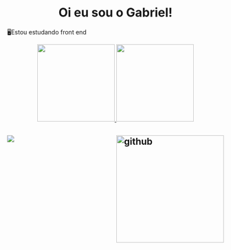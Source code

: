 ###  <h1 align='center'>Oi eu sou o Gabriel!</h1>
   🖥️Estou estudando front end

<div align='center'>
  <a href="https://github.com/Garycks5">
    <img height="180em" = src="https://github-readme-stats.vercel.app/api?username=GabrielkHenrique&show_icons=true&theme=great-gatsby&incluide_all_commits_private=true"/>
    <img height="180em" = src="https://github-readme-stats.vercel.app/api/top-langs/?username=GabrielkHenrique&theme=great-gatsby"/>
     </div>
  
  <h2><img src='https://media.giphy.com/media/eSwGh3YK54JKU/giphy.gif?cid=ecf05e47rlwkxvifaaycwc8lrbapkhi1u8luuwdz4zuh11jh&rid=giphy.gif&ct=g' alt='github' height='250px' align='right'></h2> 
  
 <div>
    <a href = "mailto:gabrielrick1990@gmail.com"><img src="https://img.shields.io/badge/-Gmail-%23333?style=for-the-badge&logo=gmail&logoColor=white" target="_blank"></a>
 </div>
